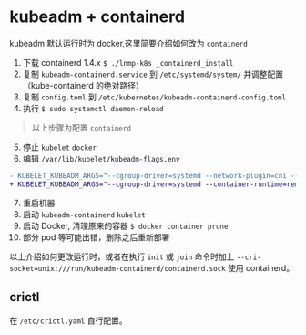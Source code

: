 # kubeadm + containerd

kubeadm 默认运行时为 docker,这里简要介绍如何改为 `containerd`

1. 下载 containerd 1.4.x `$ ./lnmp-k8s _containerd_install`
2. 复制 `kubeadm-containerd.service` 到 `/etc/systemd/system/` 并调整配置（kube-containerd 的绝对路径）
3. 复制 `config.toml` 到 `/etc/kubernetes/kubeadm-containerd-config.toml`
4. 执行 `$ sudo systemctl daemon-reload`

> 以上步骤为配置 `containerd`

5. 停止 `kubelet` `docker`
6. 编辑 `/var/lib/kubelet/kubeadm-flags.env`

```diff
- KUBELET_KUBEADM_ARGS="--cgroup-driver=systemd --network-plugin=cni --pod-infra-container-image=registry.cn-hangzhou.aliyuncs.com/google_containers/pause:3.2"
+ KUBELET_KUBEADM_ARGS="--cgroup-driver=systemd --container-runtime=remote --container-runtime-endpoint=unix:///run/kubeadm-containerd/containerd.sock"
```

7. 重启机器
8. 启动 `kubeadm-containerd` `kubelet`
9. 启动 Docker, 清理原来的容器 `$ docker container prune`
10. 部分 pod 等可能出错，删除之后重新部署

以上介绍如何更改运行时，或者在执行 `init` 或 `join` 命令时加上 `--cri-socket=unix:///run/kubeadm-containerd/containerd.sock` 使用 containerd。

## crictl

在 `/etc/crictl.yaml` 自行配置。

